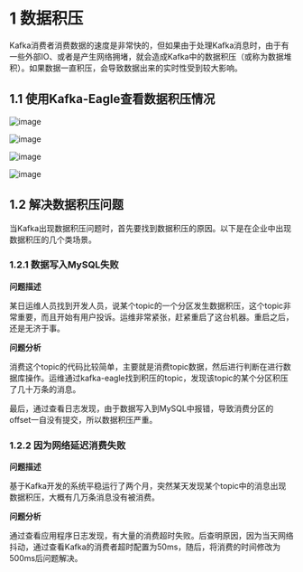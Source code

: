 # 1 数据积压

Kafka消费者消费数据的速度是非常快的，但如果由于处理Kafka消息时，由于有一些外部IO、或者是产生网络拥堵，就会造成Kafka中的数据积压（或称为数据堆积）。如果数据一直积压，会导致数据出来的实时性受到较大影响。

## 1.1 使用Kafka-Eagle查看数据积压情况

![image](https://user-images.githubusercontent.com/75486726/180817196-e06a85b5-5125-4ad3-9182-519d5a946313.png)

![image](https://user-images.githubusercontent.com/75486726/180817242-d9c162d9-3f03-4aaf-a3be-888c0c1d565d.png)

![image](https://user-images.githubusercontent.com/75486726/180817307-700066ff-27b3-46d4-963b-b1c0ec700e7e.png)

![image](https://user-images.githubusercontent.com/75486726/180817354-7ab8ec75-dee9-444c-bd6a-594bd5dd345f.png)

## 1.2 解决数据积压问题
当Kafka出现数据积压问题时，首先要找到数据积压的原因。以下是在企业中出现数据积压的几个类场景。

### 1.2.1 数据写入MySQL失败
**问题描述**

某日运维人员找到开发人员，说某个topic的一个分区发生数据积压，这个topic非常重要，而且开始有用户投诉。运维非常紧张，赶紧重启了这台机器。重启之后，还是无济于事。

**问题分析**

消费这个topic的代码比较简单，主要就是消费topic数据，然后进行判断在进行数据库操作。运维通过kafka-eagle找到积压的topic，发现该topic的某个分区积压了几十万条的消息。

最后，通过查看日志发现，由于数据写入到MySQL中报错，导致消费分区的offset一自没有提交，所以数据积压严重。

### 1.2.2 因为网络延迟消费失败
**问题描述**

基于Kafka开发的系统平稳运行了两个月，突然某天发现某个topic中的消息出现数据积压，大概有几万条消息没有被消费。

**问题分析**

通过查看应用程序日志发现，有大量的消费超时失败。后查明原因，因为当天网络抖动，通过查看Kafka的消费者超时配置为50ms，随后，将消费的时间修改为500ms后问题解决。
